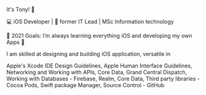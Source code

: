 It's Tony! 👋

💻 iOS Developer | 🧰 former IT Lead | MSc Information technology

🥅 2021 Goals: I’m always learning everything iOS and developing my own Apps 🤣

I am skilled at designing and building iOS application, versatile in 

Apple's Xcode IDE
Design Guidelines,
Apple Human Interface Guidelines,
Networking and Working with APIs,
Core Data,
Grand Central Dispatch,
Working with Databases - Firebase, Realm, Core Data,
Third party libraries - Cocoa Pods, Swift package Manager,
Source Control - GitHub




